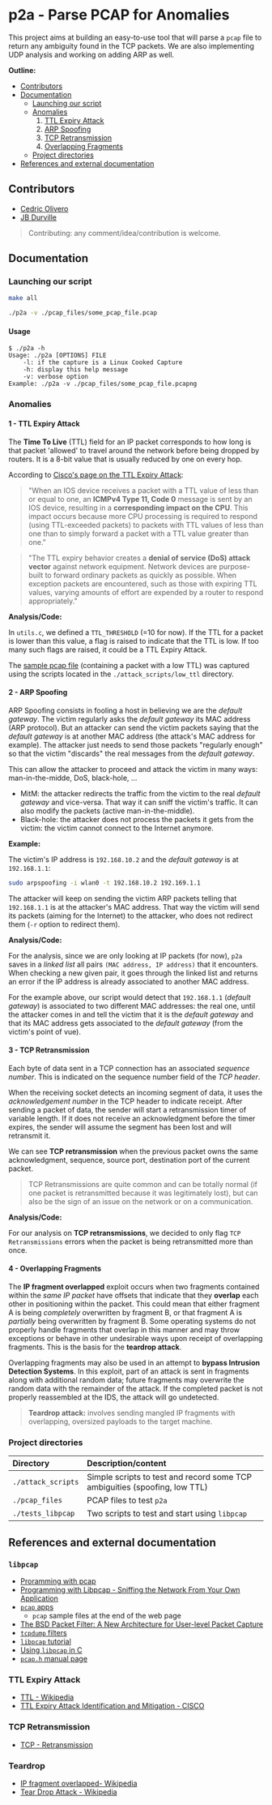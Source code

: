 # p2a - Parse PCAP for Anomalies

This project aims at building an easy-to-use tool that will parse a `pcap` file to return any ambiguity found in the TCP packets. We are also implementing UDP analysis and working on adding ARP as well.

__Outline:__
* [Contributors](#contributors)
* [Documentation](#documentation)
  * [Launching our script](#launch)
  * [Anomalies](#anomalies)
    1. [TTL Expiry Attack](#ttl)
    2. [ARP Spoofing](#arp-spoofing)
    3. [TCP Retransmission](#tcp-retransmission)
    4. [Overlapping Fragments](#overlapping-fragments)
  * [Project directories](#dir)
* [References and external documentation](#references)

## <a name="contributors"></a>Contributors

* [Cedric Olivero](https://github.com/CedricOL07)
* [JB Durville](https://github.com/jbdrvl)

> Contributing: any comment/idea/contribution is welcome.

## <a name="documentation"></a>Documentation

### <a name="launch"></a>Launching our script

```sh
make all

./p2a -v ./pcap_files/some_pcap_file.pcap
```

#### Usage

```
$ ./p2a -h
Usage: ./p2a [OPTIONS] FILE
	-l: if the capture is a Linux Cooked Capture
	-h: display this help message
	-v: verbose option
Example: ./p2a -v ./pcap_files/some_pcap_file.pcapng
```

### <a name="anomalies"></a>Anomalies

#### <a name="ttl"></a>1 - TTL Expiry Attack

The **Time To Live** (TTL) field for an IP packet corresponds to how long is that packet 'allowed' to travel around the network before being dropped by routers. It is a 8-bit value that is usually reduced by one on every hop.

According to [Cisco's page on the TTL Expiry Attack](https://www.cisco.com/c/en/us/about/security-center/ttl-expiry-attack.html):

> "When an IOS device receives a packet with a TTL value of less than or equal to one, an **ICMPv4 Type 11, Code 0** message is sent by an IOS device, resulting in a **corresponding impact on the CPU**.  This impact occurs because more CPU processing is required to respond (using TTL-exceeded packets) to packets with TTL values of less than one than to simply forward a packet with a TTL value greater than one."

> "The TTL expiry behavior creates a **denial of service (DoS) attack vector** against network equipment. Network devices are purpose-built to forward ordinary packets as quickly as possible. When exception packets are encountered, such as those with expiring TTL values, varying amounts of effort are expended by a router to respond appropriately."

__Analysis/Code:__

In `utils.c`, we defined a `TTL_THRESHOLD` (=10 for now). If the TTL for a packet is lower than this value, a flag is raised to indicate that the TTL is low. If too many such flags are raised, it could be a TTL Expiry Attack.

The [sample pcap file](https://github.com/CedricOL07/pcap_tcp_analyser/blob/master/pcap_files/low_ttl_sample.pcapng) (containing a packet with a low TTL) was captured using the scripts located in the `./attack_scripts/low_ttl` directory.

#### <a name="arp-spoofing"></a>2 - ARP Spoofing

ARP Spoofing consists in fooling a host in believing we are the *default gateway*. The victim regularly asks the *default gateway* its MAC address (ARP protocol). But an attacker can send the victim packets saying that the *default gateway* is at another MAC address (the attack's MAC address for example). The attacker just needs to send those packets "regularly enough" so that the victim "discards" the real messages from the *default gateway*.

This can allow the attacker to proceed and attack the victim in many ways: man-in-the-midde, DoS, black-hole, ...
* MitM: the attacker redirects the traffic from the victim to the real *default gateway* and vice-versa. That way it can sniff the victim's traffic. It can also modify the packets (active man-in-the-middle).
* Black-hole: the attacker does not process the packets it gets from the victim: the victim cannot connect to the Internet anymore.

**Example:**

The victim's IP address is `192.168.10.2` and the *default gateway* is at `192.168.1.1`:

```sh
sudo arpspoofing -i wlan0 -t 192.168.10.2 192.169.1.1
```

The attacker will keep on sending the victim ARP packets telling that `192.168.1.1` is at the attacker's MAC address. That way the victim will send its packets (aiming for the Internet) to the attacker, who does not redirect them (`-r` option to redirect them).

__Analysis/Code:__

For the analysis, since we are only looking at IP packets (for now), `p2a` saves in a *linked list* all pairs `(MAC address, IP address)` that it encounters. When checking a new given pair, it goes through the linked list and returns an error if the IP address is already associated to another MAC address.

For the example above, our script would detect that `192.168.1.1` (*default gateway*) is associated to two different MAC addresses: the real one, until the attacker comes in and tell the victim that it is the *default gateway* and that its MAC address gets associated to the *default gateway* (from the victim's point of vue).

#### <a name="tcp-retransmission"></a>3 - TCP Retransmission

Each byte of data sent in a TCP connection has an associated *sequence number*. This is indicated on the sequence number field of the *TCP header*.

When the receiving socket detects an incoming segment of data, it uses the *acknowledgement number* in the TCP header to indicate receipt. After sending a packet of data, the sender will start a retransmission timer of variable length. If it does not receive an acknowledgment before the timer expires, the sender will assume the segment has been lost and will retransmit it.

We can see **TCP retransmission** when the previous packet owns the same acknowledgment, sequence, source port, destination port of the current packet.

> TCP Retransmissions are quite common and can be totally normal (if one packet is retransmitted because it was legitimately lost), but can also be the sign of an issue on the network or on a communication.

__Analysis/Code:__

For our analysis on **TCP retransmissions**, we decided to only flag `TCP Retransmissions` errors when the packet is being retransmitted more than once.

#### <a name="overlapping-fragments"></a>4 - Overlapping Fragments

The **IP fragment overlapped** exploit occurs when two fragments contained within the *same IP packet* have offsets that indicate that they **overlap** each other in positioning within the packet. This could mean that either fragment A is being *completely* overwritten by fragment B, or that fragment A is *partially* being overwritten by fragment B. Some operating systems do not properly handle fragments that overlap in this manner and may throw exceptions or behave in other undesirable ways upon receipt of overlapping fragments. This is the basis for the **teardrop attack**.

Overlapping fragments may also be used in an attempt to **bypass Intrusion Detection Systems**. In this exploit, part of an attack is sent in fragments along with additional random data; future fragments may overwrite the random data with the remainder of the attack. If the completed packet is not properly reassembled at the IDS, the attack will go undetected.

> __Teardrop attack:__ involves sending mangled IP fragments with overlapping, oversized payloads to the target machine.

### <a name="dir"></a>Project directories

| Directory | Description/content  |
| :------------- | :------------- |
| `./attack_scripts` | Simple scripts to test and record some TCP ambiguities (spoofing, low TTL) |
| `./pcap_files` | PCAP files to test `p2a` |
| `./tests_libpcap` | Two scripts to test and start using `libpcap` |

## <a name="references"></a>References and external documentation

### `libpcap`

* [Proramming with pcap](http://www.tcpdump.org/pcap.html)
* [Programming with Libpcap - Sniffing the Network From Your Own Application](http://recursos.aldabaknocking.com/libpcapHakin9LuisMartinGarcia.pdf)
* [`pcap` apps](http://www.stearns.org/doc/pcap-apps.html)
    * `pcap` sample files at the end of the web page
* [The BSD Packet Filter: A New Architecture for User-level Packet Capture](http://www.tcpdump.org//papers/bpf-usenix93.pdf)
* [`tcpdump` filters](http://alumni.cs.ucr.edu/~marios/ethereal-tcpdump.pdf)
* [`libpcap` tutorial](http://yuba.stanford.edu/~casado/pcap)
* [Using `libpcap` in C](https://www.devdungeon.com/content/using-libpcap-c)
* [`pcap.h` manual page](http://www.manpagez.com/man/3/pcap/)

### TTL Expiry Attack
* [TTL - Wikipedia](https://en.wikipedia.org/wiki/Time_to_live)
* [TTL Expiry Attack Identification and Mitigation - CISCO](https://www.cisco.com/c/en/us/about/security-center/ttl-expiry-attack.html)

### TCP Retransmission

* [TCP - Retransmission](https://www.performancevision.com/blog/network-packet-loss-retransmissions-and-duplicate-acknowledgements/)

### Teardrop
* [IP fragment overlapped- Wikipedia](https://en.wikipedia.org/wiki/IP_fragmentation_attack)
* [Tear Drop Attack - Wikipedia](https://en.wikipedia.org/wiki/Denial-of-service_attack#Teardrop_attacks)
